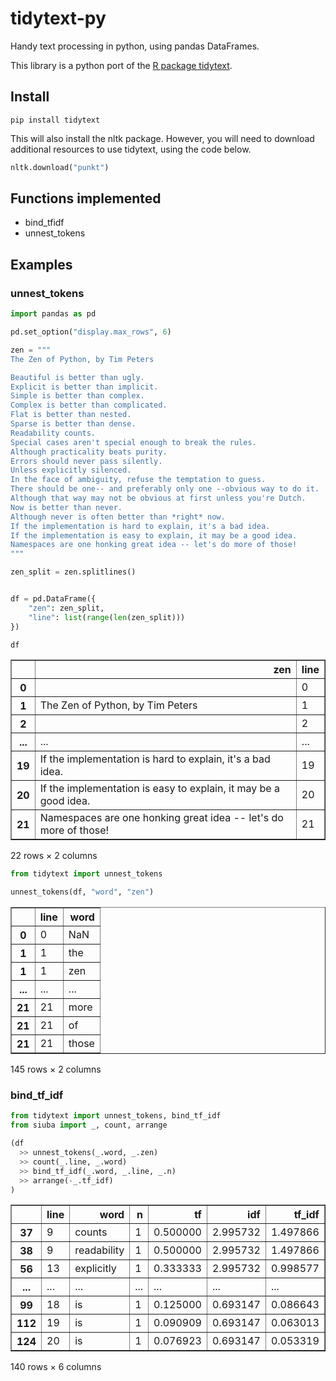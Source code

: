 tidytext-py
===========

Handy text processing in python, using pandas DataFrames.

This library is a python port of the [R package tidytext](https://github.com/juliasilge/tidytext). 

Install
-------

```
pip install tidytext
```

This will also install the nltk package.
However, you will need to download additional resources to use tidytext, using the code below.

```python
nltk.download("punkt")
```

Functions implemented
---------------------

* bind_tfidf
* unnest_tokens

Examples
--------

### unnest_tokens


```python
import pandas as pd

pd.set_option("display.max_rows", 6)

zen = """
The Zen of Python, by Tim Peters

Beautiful is better than ugly.
Explicit is better than implicit.
Simple is better than complex.
Complex is better than complicated.
Flat is better than nested.
Sparse is better than dense.
Readability counts.
Special cases aren't special enough to break the rules.
Although practicality beats purity.
Errors should never pass silently.
Unless explicitly silenced.
In the face of ambiguity, refuse the temptation to guess.
There should be one-- and preferably only one --obvious way to do it.
Although that way may not be obvious at first unless you're Dutch.
Now is better than never.
Although never is often better than *right* now.
If the implementation is hard to explain, it's a bad idea.
If the implementation is easy to explain, it may be a good idea.
Namespaces are one honking great idea -- let's do more of those!
"""

zen_split = zen.splitlines()


df = pd.DataFrame({
    "zen": zen_split,
    "line": list(range(len(zen_split)))
})

df
```




<table border="1" class="dataframe">
  <thead>
    <tr style="text-align: right;">
      <th></th>
      <th>zen</th>
      <th>line</th>
    </tr>
  </thead>
  <tbody>
    <tr>
      <th>0</th>
      <td></td>
      <td>0</td>
    </tr>
    <tr>
      <th>1</th>
      <td>The Zen of Python, by Tim Peters</td>
      <td>1</td>
    </tr>
    <tr>
      <th>2</th>
      <td></td>
      <td>2</td>
    </tr>
    <tr>
      <th>...</th>
      <td>...</td>
      <td>...</td>
    </tr>
    <tr>
      <th>19</th>
      <td>If the implementation is hard to explain, it's a bad idea.</td>
      <td>19</td>
    </tr>
    <tr>
      <th>20</th>
      <td>If the implementation is easy to explain, it may be a good idea.</td>
      <td>20</td>
    </tr>
    <tr>
      <th>21</th>
      <td>Namespaces are one honking great idea -- let's do more of those!</td>
      <td>21</td>
    </tr>
  </tbody>
</table>
<p>22 rows × 2 columns</p>




```python
from tidytext import unnest_tokens

unnest_tokens(df, "word", "zen")
```




<table border="1" class="dataframe">
  <thead>
    <tr style="text-align: right;">
      <th></th>
      <th>line</th>
      <th>word</th>
    </tr>
  </thead>
  <tbody>
    <tr>
      <th>0</th>
      <td>0</td>
      <td>NaN</td>
    </tr>
    <tr>
      <th>1</th>
      <td>1</td>
      <td>the</td>
    </tr>
    <tr>
      <th>1</th>
      <td>1</td>
      <td>zen</td>
    </tr>
    <tr>
      <th>...</th>
      <td>...</td>
      <td>...</td>
    </tr>
    <tr>
      <th>21</th>
      <td>21</td>
      <td>more</td>
    </tr>
    <tr>
      <th>21</th>
      <td>21</td>
      <td>of</td>
    </tr>
    <tr>
      <th>21</th>
      <td>21</td>
      <td>those</td>
    </tr>
  </tbody>
</table>
<p>145 rows × 2 columns</p>



### bind_tf_idf


```python
from tidytext import unnest_tokens, bind_tf_idf 
from siuba import _, count, arrange

(df
  >> unnest_tokens(_.word, _.zen)
  >> count(_.line, _.word)
  >> bind_tf_idf(_.word, _.line, _.n)
  >> arrange(-_.tf_idf)
)
```




<table border="1" class="dataframe">
  <thead>
    <tr style="text-align: right;">
      <th></th>
      <th>line</th>
      <th>word</th>
      <th>n</th>
      <th>tf</th>
      <th>idf</th>
      <th>tf_idf</th>
    </tr>
  </thead>
  <tbody>
    <tr>
      <th>37</th>
      <td>9</td>
      <td>counts</td>
      <td>1</td>
      <td>0.500000</td>
      <td>2.995732</td>
      <td>1.497866</td>
    </tr>
    <tr>
      <th>38</th>
      <td>9</td>
      <td>readability</td>
      <td>1</td>
      <td>0.500000</td>
      <td>2.995732</td>
      <td>1.497866</td>
    </tr>
    <tr>
      <th>56</th>
      <td>13</td>
      <td>explicitly</td>
      <td>1</td>
      <td>0.333333</td>
      <td>2.995732</td>
      <td>0.998577</td>
    </tr>
    <tr>
      <th>...</th>
      <td>...</td>
      <td>...</td>
      <td>...</td>
      <td>...</td>
      <td>...</td>
      <td>...</td>
    </tr>
    <tr>
      <th>99</th>
      <td>18</td>
      <td>is</td>
      <td>1</td>
      <td>0.125000</td>
      <td>0.693147</td>
      <td>0.086643</td>
    </tr>
    <tr>
      <th>112</th>
      <td>19</td>
      <td>is</td>
      <td>1</td>
      <td>0.090909</td>
      <td>0.693147</td>
      <td>0.063013</td>
    </tr>
    <tr>
      <th>124</th>
      <td>20</td>
      <td>is</td>
      <td>1</td>
      <td>0.076923</td>
      <td>0.693147</td>
      <td>0.053319</td>
    </tr>
  </tbody>
</table>
<p>140 rows × 6 columns</p>


